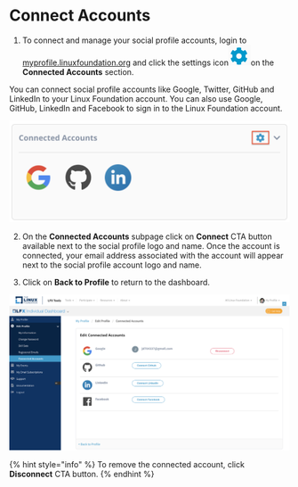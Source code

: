# Connect Accounts

1. To connect and manage your social profile accounts, login to [myprofile.linuxfoundation.org](https://myprofile.linuxfoundation.org/) and click the settings icon![](../.gitbook/assets/settings%20%281%29.png)on the **Connected Accounts** section.

You can connect social profile accounts like Google, Twitter, GitHub and LinkedIn to your Linux Foundation account. You can also use Google, GitHub, LinkedIn and Facebook to sign in to the Linux Foundation account.

![](../.gitbook/assets/connected-accounts.png)

2. On the **Connected Accounts** subpage click on **Connect** CTA button available next to the social profile logo and name. Once the account is connected, your email address associated with the account will appear next to the social profile account logo and name. 

3. Click on **Back to Profile** to return to the dashboard.

![](../.gitbook/assets/connected-accounts%20%282%29.png)

{% hint style="info" %}
To remove the connected account, click **Disconnect** CTA button.
{% endhint %}



